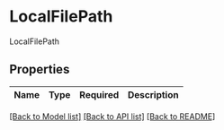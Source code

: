 # LocalFilePath

LocalFilePath

## Properties
| Name | Type | Required | Description |
| ------------ | ------------- | ------------- | ------------- |


[[Back to Model list]](../../README.md#models-v2-link) [[Back to API list]](../../README.md#documentation-for-api-endpoints) [[Back to README]](../../README.md)
